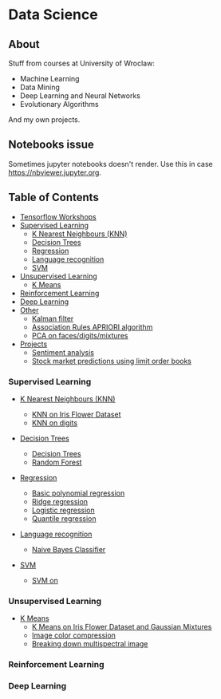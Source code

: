 # Data Science

## About
Stuff from courses at University of Wroclaw:
  * Machine Learning
  * Data Mining
  * Deep Learning and Neural Networks
  * Evolutionary Algorithms

And my own projects.

## Notebooks issue
Sometimes jupyter notebooks doesn't render.
Use this in case https://nbviewer.jupyter.org.

## Table of Contents
* [Tensorflow Workshops](NN-DL/TensorflowWorkshop)
* [Supervised Learning](#supervised-learning)
  + [K Nearest Neighbours (KNN)](Projects/KNN)
  + [Decision Trees](Projects/DECISION_TREES)
  + [Regression](Projects/REGRESSION)
  + [Language recognition](Projects/LANGUAGE_RECOGNITION)
  + [SVM](Projects/SVM)
* [Unsupervised Learning](#unsupervised-learning)
  + [K Means](Projects/KMEANS)
* [Reinforcement Learning](#reinforcement-learning)
* [Deep Learning](#deep-learning)
* [Other](#other)
  + [Kalman filter](Projects/KALMAN_FILTER/kalman_filter.ipynb)
  + [Association Rules APRIORI algorithm](Projects/APRIORI/APRIORI.ipynb)
  + [PCA on faces/digits/mixtures](Projects/PCA)
* [Projects](#projects)
  + [Sentiment analysis](https://github.com/TheFebrin/Sentiment-Analysis)
  + [Stock market predictions using limit order books](https://github.com/TheFebrin/LimitOrderBook)


### Supervised Learning
* [K Nearest Neighbours (KNN)](Projects/KNN)
  + [KNN on Iris Flower Dataset](Projects/KNN/KNN_iris.ipynb)
  + [KNN on digits](Projects/KNN/KNN_digits.ipynb)

* [Decision Trees](Projects/DECISION_TREES)
  + [Decision Trees](Projects/DECISION_TREES/Decision_trees.ipynb)
  + [Random Forest](Projects/DECISION_TREES/Random_forest.ipynb)

* [Regression](Projects/REGRESSION)
  + [Basic polynomial regression](Projects/REGRESSION/linear_regression.ipynb)
  + [Ridge regression](Projects/REGRESSION/ridge_regression.ipynb)
  + [Logistic regression](Projects/REGRESSION/logistic_regression.ipynb)
  + [Quantile regression](Projects/REGRESSION/quantile_regression.ipynb)

* [Language recognition](Projects/LANGUAGE_RECOGNITION)
  + [Naive Bayes Classifier](Projects/LANGUAGE_RECOGNITION/naive_bayes_classifier.ipynb)

* [SVM](Projects/SVM)
  + [SVM on](Projects/LANGUAGE_RECOGNITION/svm.ipynb)

### Unsupervised Learning
* [K Means](Projects/KMEANS)
  + [K Means on Iris Flower Dataset and Gaussian Mixtures](Projects/KMEANS/KMEANS_iris.ipynb)
  + [Image color compression](Projects/KMEANS/Image_compression.ipynb)
  + [Breaking down multispectral image](Projects/KMEANS/multispectral_image.ipynb)
### Reinforcement Learning

### Deep Learning
